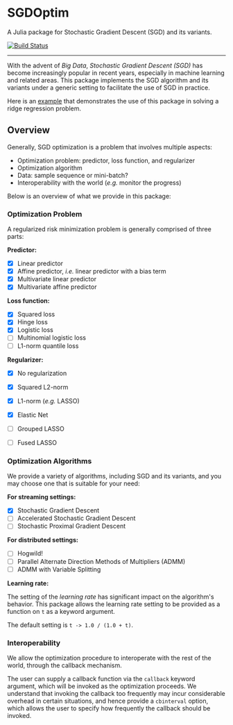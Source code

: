 # SGDOptim

A Julia package for Stochastic Gradient Descent (SGD) and its variants.

[![Build Status](https://travis-ci.org/lindahua/SGDOptim.jl.svg?branch=master)](https://travis-ci.org/lindahua/SGDOptim.jl)

---

With the advent of *Big Data*, *Stochastic Gradient Descent (SGD)* has become increasingly popular in recent years, especially in machine learning and related areas. This package implements the SGD algorithm and its variants under a generic setting to facilitate the use of SGD in practice.

Here is an [example](http://nbviewer.ipython.org/github/lindahua/SGDOptim.jl/blob/master/example.ipynb) that demonstrates the use of this package in solving a ridge regression problem.


## Overview

Generally, SGD optimization is a problem that involves multiple aspects:

- Optimization problem: predictor, loss function, and regularizer
- Optimization algorithm
- Data: sample sequence or mini-batch?
- Interoperability with the world (*e.g.* monitor the progress)

Below is an overview of what we provide in this package:


### Optimization Problem

A regularized risk minimization problem is generally comprised of three parts:

**Predictor:**

- [x] Linear predictor
- [x] Affine predictor, *i.e.* linear predictor with a bias term
- [x] Multivariate linear predictor
- [x] Multivariate affine predictor

**Loss function:**

- [x] Squared loss
- [x] Hinge loss
- [x] Logistic loss
- [ ] Multinomial logistic loss
- [ ] L1-norm quantile loss

**Regularizer:**

- [x] No regularization
- [x] Squared L2-norm
- [x] L1-norm (*e.g.* LASSO)
- [x] Elastic Net
- [ ] Grouped LASSO
- [ ] Fused LASSO


### Optimization Algorithms

We provide a variety of algorithms, including SGD and its variants, and you may choose one that is suitable for your need:

**For streaming settings:**

- [x] Stochastic Gradient Descent
- [ ] Accelerated Stochastic Gradient Descent
- [ ] Stochastic Proximal Gradient Descent

**For distributed settings:**

- [ ] Hogwild!
- [ ] Parallel Alternate Direction Methods of Multipliers (ADMM)
- [ ] ADMM with Variable Splitting

**Learning rate:**

The setting of the *learning rate* has significant impact on the algorithm's behavior. This package allows the learning rate setting to be provided as a function on ``t`` as a keyword argument.

The default setting is ``t -> 1.0 / (1.0 + t)``.


### Interoperability

We allow the optimization procedure to interoperate with the rest of the world, through the callback mechanism.

The user can supply a callback function via the ``callback`` keyword argument, which will be invoked as the optimization proceeds. We understand that invoking the callback too frequently may incur considerable overhead in certain situations, and hence provide a ``cbinterval`` option, which allows the user to specify how frequently the callback should be invoked.
